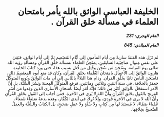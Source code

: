 <h1 dir="rtl">الخليفة العباسي الواثق بالله يأمر بامتحان العلماء في مسألة خلق القرآن .</h1>

<h5 dir="rtl">العام الهجري:  231

العام الميلادي: 845

</h5>

<p dir="rtl">لم تَزَل هذه الفتنةُ ساريةً مِن أيام المأمونِ إلى أيَّامِ المُعتَصِم ثمَّ إلى أيام الواثق، فبَقِيَ على نفسِ مِنوالِ صاحِبَيه السابقَينِ، يمتَحِنُ العلماء بمسألة خَلْقِ القرآنِ ومسألةِ رؤية الله تعالى يومَ القيامة، وسُجِنَ مَن سُجِن وقُتِل من قُتل بسبب هذا، حتى ورد كتابُ الخليفةِ هارون الواثقُ إلى الأعمالِ بامتحانِ العُلَماءِ بخلقِ القُرآنِ، وكان قد منع أبوه المعتَصِمُ ذلك، فامتحَنَ الناسَ ثانيًا بخَلْقِ القرآن. ودام هذا البلاءُ بالنَّاسِ إلى أن مات الواثِقُ وبُويع المتوكِّلُ جَعفرٌ بالخلافة، في سنة اثنتينِ وثلاثين ومائتين، فرفع المتوكِّلُ المِحنةَ ونشَرَ السُّنَّةَ، بل إنَّ الأمرَ استفحَلَ بالواثِقِ أكثَرَ مِن ذلك؛ فإنَّه أمَرَ أيضًا بامتحانِ الأُسارى الذين وَفِدوا من أَسْرِ الفِرنجِ بالقَولِ بخَلقِ القُرآنِ وأنَّ اللهَ لا يُرى في الآخرةِ، فمن أجاب إلى القَولِ بخَلقِ القُرآنِ وأنَّ الله لا يرى في الآخرةِ فُودِيَ، وإلَّا تُرِكَ في أيدي الكُفَّار، وهذه بدعةٌ صَلعاءُ شَنعاءُ، عَمْياءُ صَمَّاءُ، لا مُستنَدَ لها مِن كِتابٍ ولا سُنَّةٍ ولا عقلٍ صَحيحٍ، بل الكتابُ والسُّنَّة والعَقلُ الصَّحيحُ بخِلافِها.</p></br>
